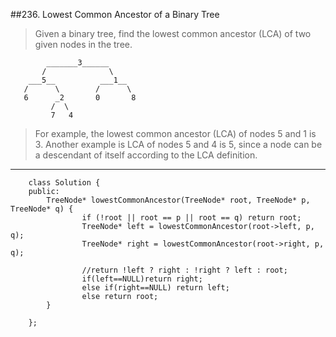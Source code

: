 ##236. Lowest Common Ancestor of a Binary Tree
> Given a binary tree, find the lowest common ancestor (LCA) of two given nodes in the tree.

            _______3______
           /              \
        ___5__          ___1__
       /      \        /      \
       6      _2       0       8
             /  \
             7   4  
             
> For example, the lowest common ancestor (LCA) of nodes 5 and 1 is 3. Another example is LCA of nodes 5 and 4 is 5, since a node can be a descendant of itself according to the LCA definition.  

---

        class Solution {
        public:
            TreeNode* lowestCommonAncestor(TreeNode* root, TreeNode* p, TreeNode* q) {
                    if (!root || root == p || root == q) return root;
                    TreeNode* left = lowestCommonAncestor(root->left, p, q);
                    TreeNode* right = lowestCommonAncestor(root->right, p, q);
                    
                    //return !left ? right : !right ? left : root; 
                    if(left==NULL)return right;
                    else if(right==NULL) return left;
                    else return root;
            }
            
        };
